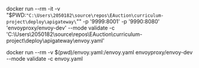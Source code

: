 docker run --rm -it -v "$PWD\:`"C:\Users\2050182\source\repos\EAuction\curriculum-project\deploy\apigateway\`"" -p '9999:8001' -p '9990:8080' 'envoyproxy/envoy-dev' --mode validate -c 'C:\Users\2050182\source\repos\EAuction\curriculum-project\deploy\apigateway\envoy.yaml'

docker run --rm -v $(pwd)/envoy.yaml:/envoy.yaml envoyproxy/envoy-dev --mode validate -c envoy.yaml
